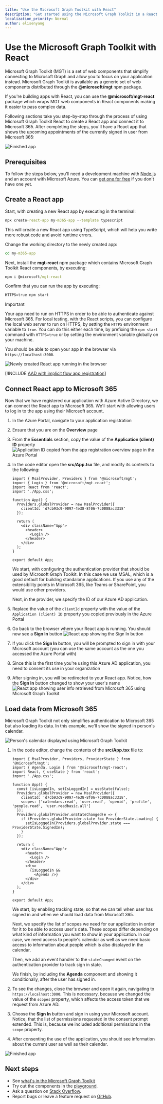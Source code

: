 ```yaml
---
title: "Use the Microsoft Graph Toolkit with React"
description: "Get started using the Microsoft Graph Toolkit in a React application."
localization_priority: Normal
author: elisenyang
---
```


# Use the Microsoft Graph Toolkit with React

Microsoft Graph Toolkit (MGT) is a set of web components that simplify connecting to Microsoft Graph and allow you to focus on your application instead. Microsoft Graph Toolkit is available as a generic set of web components distributed through the **@microsoft/mgt** npm package.

If you're building apps with React, you can use the **@microsoft/mgt-react** package which wraps MGT web components in React components making it easier to pass complex data.

Following sections take you step-by-step through the process of using Microsoft Graph Toolkit React to create a React app and connect it to Microsoft 365. After completing the steps, you'll have a React app that shows the upcoming appointments of the currently signed in user from Microsoft 365:

![Finished app](../images/mgt-finished-app.png)

## Prerequisites

To follow the steps below, you'll need a development machine with [Node.js](https://nodejs.org) and an account with Microsoft Azure. You can [get one for free](https://azure.microsoft.com/free/https://azure.microsoft.com/free/?WT.mc_id=m365-10340-wmastyka) if you don't have one yet.

## Create a React app

Start, with creating a new React app by executing in the terminal:

```cmd
npx create-react-app my-m365-app --template typescript
```

This will create a new React app using TypeScript, which will help you write more robust code and avoid runtime errors.

Change the working directory to the newly created app:

```cmd
cd my-m365-app
```

Next, install the **mgt-react** npm package which contains Microsoft Graph Toolkit React components, by executing:

```cmd
npm i @microsoft/mgt-react
```

Confirm that you can run the app by executing:

```cmd
HTTPS=true npm start
```

> [!IMPORTANT]
> Your app need to run on HTTPS in order to be able to authenticate against Microsoft 365. For local testing, with the React scripts, you can configure the local web server to run on HTTPS, by setting the `HTTPS` environment variable to `true`. You can do this either each time, by prefixing the `npm start` command with `HTTPS=true` or by setting the environment variable globally on your machine.

You should be able to open your app in the browser via `https://localhost:3000`.

![Newly created React app running in the browser](../images/mgt-base-react-app.png)

[!INCLUDE [AAD with implicit flow app registration](../includes/aad-app-registration-spa.md)]

## Connect React app to Microsoft 365

Now that we have registered our application with Azure Active Directory, we can connect the React app to Microsoft 365. We'll start with allowing users to log in to the app using their Microsoft account.

1. In the Azure Portal, navigate to your application registration
1. Ensure that you are on the **Overview** page
1. From the **Essentials** section, copy the value of the **Application (client) ID** property
   ![Application ID copied from the app registration overview page in the Azure Portal](../images/mgt-azure-add-appreg-copyappid.png)
1. In the code editor open the **src/App.tsx** file, and modify its contents to the following:

      ```tsx
      import { MsalProvider, Providers } from '@microsoft/mgt';
      import { Login } from '@microsoft/mgt-react';
      import React from 'react';
      import './App.css';
      
      function App() {
        Providers.globalProvider = new MsalProvider({
          clientId: 'd7cb93c9-9097-4e38-8f06-7c0088ac3318'
        });
      
        return (
          <div className="App">
            <header>
              <Login />
            </header>
          </div>
        );
      }
      
      export default App;
      ```

    We start, with configuring the authentication provider that should be used by Microsoft Graph Toolkit. In this case we use MSAL, which is a good default for building standalone applications. If you use any of the extensibility points in Microsoft 365, like Teams or SharePoint, you would use other providers.

    Next, in the provider, we specify the ID of our Azure AD application.

1. Replace the value of the `clientId` property with the value of the `Application (client) ID` property you copied previously in the Azure Portal
1. Go back to the browser where your React app is running. You should now see a **Sign In** button
   ![React app showing the Sign In button](../images/mgt-react-signin-button.png)
1. If you click the **Sign In** button, you will be prompted to sign in with your Microsoft account (you can use the same account as the one you accessed the Azure Portal with)
1. Since this is the first time you're using this Azure AD application, you need to consent its use in your organization
1. After signing in, you will be redirected to your React app. Notice, how the **Sign In** button changed to show your user's name
  ![React app showing user info retrieved from Microsoft 365 using Microsoft Graph Toolkit](../images/mgt-react-userinfo.png)

## Load data from Microsoft 365

Microsoft Graph Toolkit not only simplifies authentication to Microsoft 365 but also loading its data. In this example, we'll show the signed in person's calendar.

![Person's calendar displayed using Microsoft Graph Toolkit](../images/mgt-finished-app.png)

1. In the code editor, change the contents of the **src/App.tsx** file to:

    ```tsx
    import { MsalProvider, Providers, ProviderState } from '@microsoft/mgt';
    import { Agenda, Login } from '@microsoft/mgt-react';
    import React, { useState } from 'react';
    import './App.css';
    
    function App() {
      const [isLoggedIn, setIsLoggedIn] = useState(false);
      Providers.globalProvider = new MsalProvider({
        clientId: 'd7cb93c9-9097-4e38-8f06-7c0088ac3318',
        scopes: ['calendars.read', 'user.read', 'openid', 'profile', 'people.read', 'user.readbasic.all']
      });
      Providers.globalProvider.onStateChanged(e => {
        if (Providers.globalProvider.state !== ProviderState.Loading) {
          setIsLoggedIn(Providers.globalProvider.state === ProviderState.SignedIn);
        }
      });
    
      return (
        <div className="App">
          <header>
            <Login />
          </header>
          <div>
            {isLoggedIn &&
              <Agenda />}
          </div>
        </div>
      );
    }
    
    export default App;
    ```

    We start, by enabling tracking state, so that we can tell when user has signed in and when we should load data from Microsoft 365.

    Next, we specify the list of scopes we need for our application in order for it to be able to access user's data. These scopes differ depending on what kind of information you want to show in your application. In our case, we need access to people's calendar as well as we need basic access to information about people which is also displayed in the calendar.

    Then, we add an event handler to the `stateChanged` event on the authentication provider to track sign in state.

    We finish, by including the **Agenda** component and showing it conditionally, after the user has signed in.

1. To see the changes, close the browser and open it again, navigating to `https://localhost:3000`. This is necessary, because we changed the value of the `scopes` property, which affects the access token that we request from Azure AD.
1. Choose the **Sign In** button and sign in using your Microsoft account. Notice, that the list of permissions requested in the consent prompt extended. This is, because we included additional permissions in the `scope` property.
1. After consenting the use of the application, you should see information about the current user as well as their calendar.

![Finished app](../images/mgt-finished-app.png)

## Next steps

- See [what's in the Microsoft Graph Toolkit](https://docs.microsoft.com/graph/toolkit/overview#whats-in-the-microsoft-graph-toolkit?WT.mc_id=m365-10340-wmastyka)
- Try out the components in the [playground](https://mgt.dev).
- Ask a question on [Stack Overflow](https://aka.ms/mgt-question).
- Report bugs or leave a feature request on [GitHub](https://aka.ms/mgt).
